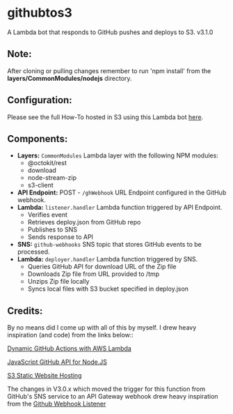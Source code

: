 # githubtos3
A Lambda bot that responds to GitHub pushes and deploys to S3.
v3.1.0

## Note:
  After cloning or pulling changes remember to run 'npm install' from the **layers/CommonModules/nodejs** directory.
  
## Configuration:
  Please see the full How-To hosted in S3 using this Lambda bot [here](https://githubtos3.kylemunz.com/).

## Components:
- **Layers:** ```CommonModules``` Lambda layer with the following NPM modules:
  - @octokit/rest
  - download
  - node-stream-zip
  - s3-client
- **API Endpoint:** POST - ```/ghWebhook``` URL Endpoint configured in the GitHub webhook.
- **Lambda:** ```listener.handler``` Lambda function triggered by API Endpoint.
  - Verifies event
  - Retrieves deploy.json from GitHub repo
  - Publishes to SNS
  - Sends response to API
- **SNS:** ```github-webhooks``` SNS topic that stores GitHub events to be processed.
- **Lambda:** ```deployer.handler``` Lambda function triggered by SNS. 
  - Queries GitHub API for download URL of the Zip file
  - Downloads Zip file from URL provided to /tmp
  - Unzips Zip file locally
  - Syncs local files with S3 bucket specified in deploy.json


## Credits:
  By no means did I come up with all of this by myself. I drew heavy inspiration (and code) from the links below::

  [Dynamic GitHub Actions with AWS Lambda](https://aws.amazon.com/blogs/compute/dynamic-github-actions-with-aws-lambda/)

  [JavaScript GitHub API for Node.JS](http://mikedeboer.github.io/node-github/)

  [S3 Static Website Hosting](http://docs.aws.amazon.com/gettingstarted/latest/swh/website-hosting-intro.html)
  
  The changes in V3.0.x which moved the trigger for this function from GitHub's
  SNS service to an API Gateway webhook drew heavy inspiration from the
  [Github Webhook Listener](https://serverless.com/examples/aws-node-github-webhook-listener/)
